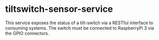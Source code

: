 # tiltswitch-sensor-service

This service exposes the status of a tilt-switch via a RESTful interface to consuming systems. 
The switch must be connected to RaspberryPi 3 via the GPIO connectors. 

